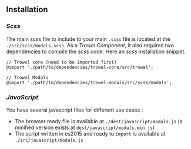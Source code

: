 ## Installation

### *Scss*
The main scss file to include to your main `.scss` file is located at the `./src/scss/modals.scss`. As a *Trowel Component*, it also requires two dependencies to compile the *scss* code. Here an *scss* installation snippet.

```
// Trowel core (need to be imported first)
@import './path/to/dependencies/trowel-core/src/trowel';

// Trowel Modals
@import './path/to/dependencies/trowel-modals/src/scss/modals';
```

### *JavaScript*
You have several javascript files for different use cases :
* The browser ready file is available at `./dest/javascript/modals.js` (a minified version exists at `dest/javascript/modals.min.js`)
* The script written in es2015 and ready to `import` is available at `./src/javascript/modals.js`
